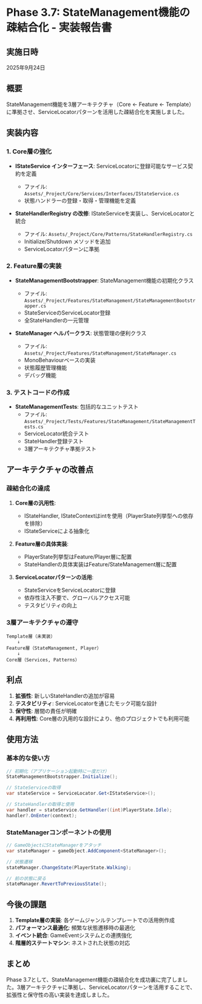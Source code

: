 # Phase 3.7: StateManagement機能の疎結合化 - 実装報告書

## 実施日時
2025年9月24日

## 概要
StateManagement機能を3層アーキテクチャ（Core ← Feature ← Template）に準拠させ、ServiceLocatorパターンを活用した疎結合化を実施しました。

## 実装内容

### 1. Core層の強化
- **IStateService インターフェース**: ServiceLocatorに登録可能なサービス契約を定義
  - ファイル: `Assets/_Project/Core/Services/Interfaces/IStateService.cs`
  - 状態ハンドラーの登録・取得・管理機能を定義

- **StateHandlerRegistry の改修**: IStateServiceを実装し、ServiceLocatorと統合
  - ファイル: `Assets/_Project/Core/Patterns/StateHandlerRegistry.cs`
  - Initialize/Shutdown メソッドを追加
  - ServiceLocatorパターンに準拠

### 2. Feature層の実装
- **StateManagementBootstrapper**: StateManagement機能の初期化クラス
  - ファイル: `Assets/_Project/Features/StateManagement/StateManagementBootstrapper.cs`
  - StateServiceのServiceLocator登録
  - 全StateHandlerの一元管理

- **StateManager ヘルパークラス**: 状態管理の便利クラス
  - ファイル: `Assets/_Project/Features/StateManagement/StateManager.cs`
  - MonoBehaviourベースの実装
  - 状態履歴管理機能
  - デバッグ機能

### 3. テストコードの作成
- **StateManagementTests**: 包括的なユニットテスト
  - ファイル: `Assets/_Project/Tests/Features/StateManagement/StateManagementTests.cs`
  - ServiceLocator統合テスト
  - StateHandler登録テスト
  - 3層アーキテクチャ準拠テスト

## アーキテクチャの改善点

### 疎結合化の達成
1. **Core層の汎用性**:
   - IStateHandler, IStateContextはintを使用（PlayerState列挙型への依存を排除）
   - IStateServiceによる抽象化

2. **Feature層の具体実装**:
   - PlayerState列挙型はFeature/Player層に配置
   - StateHandlerの具体実装はFeature/StateManagement層に配置

3. **ServiceLocatorパターンの活用**:
   - StateServiceをServiceLocatorに登録
   - 依存性注入不要で、グローバルアクセス可能
   - テスタビリティの向上

### 3層アーキテクチャの遵守
```
Template層（未実装）
    ↓
Feature層（StateManagement, Player）
    ↓
Core層（Services, Patterns）
```

## 利点

1. **拡張性**: 新しいStateHandlerの追加が容易
2. **テスタビリティ**: ServiceLocatorを通じたモック可能な設計
3. **保守性**: 層間の責任が明確
4. **再利用性**: Core層の汎用的な設計により、他のプロジェクトでも利用可能

## 使用方法

### 基本的な使い方
```csharp
// 初期化（アプリケーション起動時に一度だけ）
StateManagementBootstrapper.Initialize();

// StateServiceの取得
var stateService = ServiceLocator.Get<IStateService>();

// StateHandlerの取得と使用
var handler = stateService.GetHandler((int)PlayerState.Idle);
handler?.OnEnter(context);
```

### StateManagerコンポーネントの使用
```csharp
// GameObjectにStateManagerをアタッチ
var stateManager = gameObject.AddComponent<StateManager>();

// 状態遷移
stateManager.ChangeState(PlayerState.Walking);

// 前の状態に戻る
stateManager.RevertToPreviousState();
```

## 今後の課題

1. **Template層の実装**: 各ゲームジャンルテンプレートでの活用例作成
2. **パフォーマンス最適化**: 頻繁な状態遷移時の最適化
3. **イベント統合**: GameEventシステムとの連携強化
4. **階層的ステートマシン**: ネストされた状態の対応

## まとめ
Phase 3.7として、StateManagement機能の疎結合化を成功裏に完了しました。3層アーキテクチャに準拠し、ServiceLocatorパターンを活用することで、拡張性と保守性の高い実装を達成しました。
